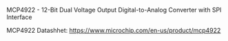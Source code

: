 MCP4922 - 12-Bit Dual Voltage Output Digital-to-Analog Converter with SPI Interface

MCP4922 Datashhet:
https://www.microchip.com/en-us/product/mcp4922
